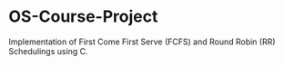 # OS-Course-Project
Implementation of First Come First Serve (FCFS) and Round Robin (RR) Schedulings using C. 
